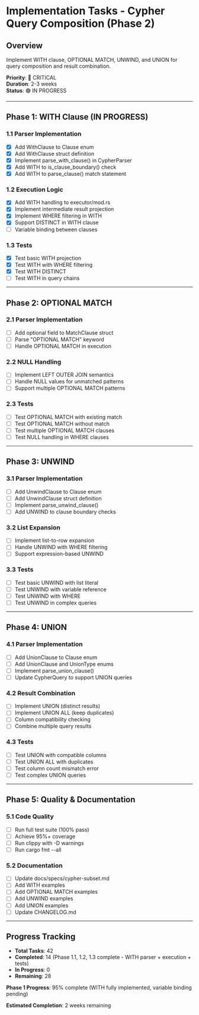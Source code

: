 # Implementation Tasks - Cypher Query Composition (Phase 2)

## Overview
Implement WITH clause, OPTIONAL MATCH, UNWIND, and UNION for query composition and result combination.

**Priority**: 🔴 CRITICAL  
**Duration**: 2-3 weeks  
**Status**: 🟢 IN PROGRESS

---

## Phase 1: WITH Clause (IN PROGRESS)

### 1.1 Parser Implementation
- [x] Add WithClause to Clause enum
- [x] Add WithClause struct definition  
- [x] Implement parse_with_clause() in CypherParser
- [x] Add WITH to is_clause_boundary() check
- [x] Add WITH to parse_clause() match statement

### 1.2 Execution Logic
- [x] Add WITH handling to executor/mod.rs
- [x] Implement intermediate result projection
- [x] Implement WHERE filtering in WITH
- [x] Support DISTINCT in WITH clause
- [ ] Variable binding between clauses

### 1.3 Tests
- [x] Test basic WITH projection
- [x] Test WITH with WHERE filtering
- [x] Test WITH DISTINCT
- [ ] Test WITH in query chains

---

## Phase 2: OPTIONAL MATCH

### 2.1 Parser Implementation
- [ ] Add optional field to MatchClause struct
- [ ] Parse "OPTIONAL MATCH" keyword
- [ ] Handle OPTIONAL MATCH in execution

### 2.2 NULL Handling
- [ ] Implement LEFT OUTER JOIN semantics
- [ ] Handle NULL values for unmatched patterns
- [ ] Support multiple OPTIONAL MATCH patterns

### 2.3 Tests
- [ ] Test OPTIONAL MATCH with existing match
- [ ] Test OPTIONAL MATCH without match
- [ ] Test multiple OPTIONAL MATCH clauses
- [ ] Test NULL handling in WHERE clauses

---

## Phase 3: UNWIND

### 3.1 Parser Implementation
- [ ] Add UnwindClause to Clause enum
- [ ] Add UnwindClause struct definition
- [ ] Implement parse_unwind_clause()
- [ ] Add UNWIND to clause boundary checks

### 3.2 List Expansion
- [ ] Implement list-to-row expansion
- [ ] Handle UNWIND with WHERE filtering
- [ ] Support expression-based UNWIND

### 3.3 Tests
- [ ] Test basic UNWIND with list literal
- [ ] Test UNWIND with variable reference
- [ ] Test UNWIND with WHERE
- [ ] Test UNWIND in complex queries

---

## Phase 4: UNION

### 4.1 Parser Implementation
- [ ] Add UnionClause to Clause enum
- [ ] Add UnionClause and UnionType enums
- [ ] Implement parse_union_clause()
- [ ] Update CypherQuery to support UNION queries

### 4.2 Result Combination
- [ ] Implement UNION (distinct results)
- [ ] Implement UNION ALL (keep duplicates)
- [ ] Column compatibility checking
- [ ] Combine multiple query results

### 4.3 Tests
- [ ] Test UNION with compatible columns
- [ ] Test UNION ALL with duplicates
- [ ] Test column count mismatch error
- [ ] Test complex UNION queries

---

## Phase 5: Quality & Documentation

### 5.1 Code Quality
- [ ] Run full test suite (100% pass)
- [ ] Achieve 95%+ coverage
- [ ] Run clippy with -D warnings
- [ ] Run cargo fmt --all

### 5.2 Documentation
- [ ] Update docs/specs/cypher-subset.md
- [ ] Add WITH examples
- [ ] Add OPTIONAL MATCH examples
- [ ] Add UNWIND examples
- [ ] Add UNION examples
- [ ] Update CHANGELOG.md

---

## Progress Tracking

- **Total Tasks**: 42
- **Completed**: 14 (Phase 1.1, 1.2, 1.3 complete - WITH parser + execution + tests)
- **In Progress**: 0
- **Remaining**: 28

**Phase 1 Progress**: 95% complete (WITH fully implemented, variable binding pending)

**Estimated Completion**: 2 weeks remaining
